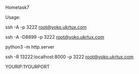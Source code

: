 Hometask7

Usage: 

ssh -A -p 3222 root@yoko.ukrtux.com

ssh -A -D8899 -p 3222 root@yoko.ukrtux.com

python3 -m http.server

ssh -R 13222:localhost:8000 -p 3222 root@yoko.ukrtux.com

YOURIP:1YOURPORT

